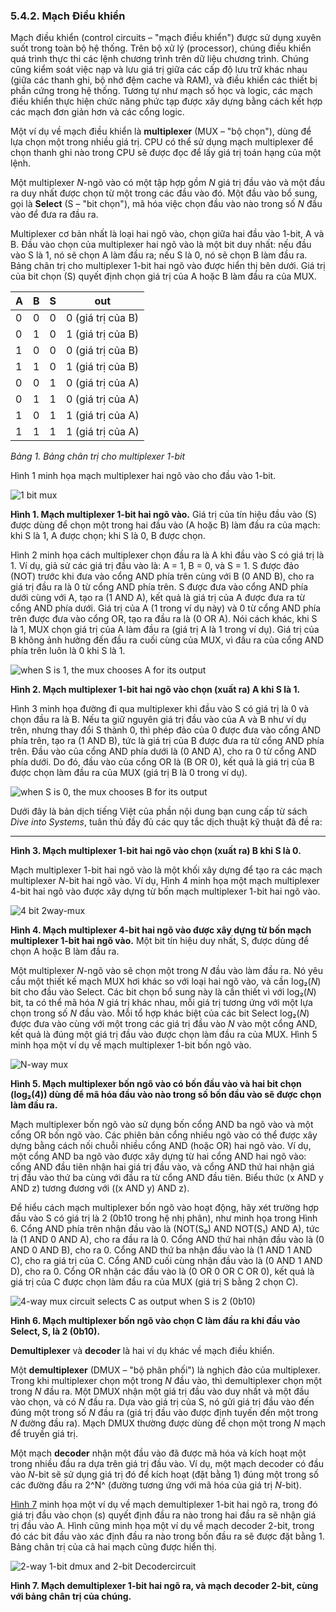 ### 5.4.2. Mạch Điều khiển

Mạch điều khiển (control circuits – "mạch điều khiển") được sử dụng xuyên suốt trong toàn bộ hệ thống. Trên bộ xử lý (processor), chúng điều khiển quá trình thực thi các lệnh chương trình trên dữ liệu chương trình. Chúng cũng kiểm soát việc nạp và lưu giá trị giữa các cấp độ lưu trữ khác nhau (giữa các thanh ghi, bộ nhớ đệm cache và RAM), và điều khiển các thiết bị phần cứng trong hệ thống. Tương tự như mạch số học và logic, các mạch điều khiển thực hiện chức năng phức tạp được xây dựng bằng cách kết hợp các mạch đơn giản hơn và các cổng logic.

Một ví dụ về mạch điều khiển là **multiplexer** (MUX – "bộ chọn"), dùng để lựa chọn một trong nhiều giá trị. CPU có thể sử dụng mạch multiplexer để chọn thanh ghi nào trong CPU sẽ được đọc để lấy giá trị toán hạng của một lệnh.

Một multiplexer *N*-ngõ vào có một tập hợp gồm *N* giá trị đầu vào và một đầu ra duy nhất được chọn từ một trong các đầu vào đó. Một đầu vào bổ sung, gọi là **Select** (S – "bit chọn"), mã hóa việc chọn đầu vào nào trong số *N* đầu vào để đưa ra đầu ra.

Multiplexer cơ bản nhất là loại hai ngõ vào, chọn giữa hai đầu vào 1-bit, A và B. Đầu vào chọn của multiplexer hai ngõ vào là một bit duy nhất: nếu đầu vào S là 1, nó sẽ chọn A làm đầu ra; nếu S là 0, nó sẽ chọn B làm đầu ra. Bảng chân trị cho multiplexer 1-bit hai ngõ vào được hiển thị bên dưới. Giá trị của bit chọn (S) quyết định chọn giá trị của A hoặc B làm đầu ra của MUX.

| A | B | S | out             |
|---|---|---|-----------------|
| 0 | 0 | 0 | 0 (giá trị của B) |
| 0 | 1 | 0 | 1 (giá trị của B) |
| 1 | 0 | 0 | 0 (giá trị của B) |
| 1 | 1 | 0 | 1 (giá trị của B) |
| 0 | 0 | 1 | 0 (giá trị của A) |
| 0 | 1 | 1 | 0 (giá trị của A) |
| 1 | 0 | 1 | 1 (giá trị của A) |
| 1 | 1 | 1 | 1 (giá trị của A) |

*Bảng 1. Bảng chân trị cho multiplexer 1-bit*

Hình 1 minh họa mạch multiplexer hai ngõ vào cho đầu vào 1-bit.

![1 bit mux](_images/1bitmux.png)

**Hình 1. Mạch multiplexer 1-bit hai ngõ vào.** Giá trị của tín hiệu đầu vào (S) được dùng để chọn một trong hai đầu vào (A hoặc B) làm đầu ra của mạch: khi S là 1, A được chọn; khi S là 0, B được chọn.

Hình 2 minh họa cách multiplexer chọn đầu ra là A khi đầu vào S có giá trị là 1. Ví dụ, giả sử các giá trị đầu vào là: A = 1, B = 0, và S = 1. S được đảo (NOT) trước khi đưa vào cổng AND phía trên cùng với B (0 AND B), cho ra giá trị đầu ra là 0 từ cổng AND phía trên. S được đưa vào cổng AND phía dưới cùng với A, tạo ra (1 AND A), kết quả là giá trị của A được đưa ra từ cổng AND phía dưới. Giá trị của A (1 trong ví dụ này) và 0 từ cổng AND phía trên được đưa vào cổng OR, tạo ra đầu ra là (0 OR A). Nói cách khác, khi S là 1, MUX chọn giá trị của A làm đầu ra (giá trị A là 1 trong ví dụ). Giá trị của B không ảnh hưởng đến đầu ra cuối cùng của MUX, vì đầu ra của cổng AND phía trên luôn là 0 khi S là 1.

![when S is 1, the mux chooses A for its output](_images/muxA.png)

**Hình 2. Mạch multiplexer 1-bit hai ngõ vào chọn (xuất ra) A khi S là 1.**

Hình 3 minh họa đường đi qua multiplexer khi đầu vào S có giá trị là 0 và chọn đầu ra là B. Nếu ta giữ nguyên giá trị đầu vào của A và B như ví dụ trên, nhưng thay đổi S thành 0, thì phép đảo của 0 được đưa vào cổng AND phía trên, tạo ra (1 AND B), tức là giá trị của B được đưa ra từ cổng AND phía trên. Đầu vào của cổng AND phía dưới là (0 AND A), cho ra 0 từ cổng AND phía dưới. Do đó, đầu vào của cổng OR là (B OR 0), kết quả là giá trị của B được chọn làm đầu ra của MUX (giá trị B là 0 trong ví dụ).

![when S is 0, the mux chooses B for its output](_images/muxB.png)

Dưới đây là bản dịch tiếng Việt của phần nội dung bạn cung cấp từ sách *Dive into Systems*, tuân thủ đầy đủ các quy tắc dịch thuật kỹ thuật đã đề ra:

---

**Hình 3. Mạch multiplexer 1-bit hai ngõ vào chọn (xuất ra) B khi S là 0.**

Mạch multiplexer 1-bit hai ngõ vào là một khối xây dựng để tạo ra các mạch multiplexer *N*-bit hai ngõ vào. Ví dụ, Hình 4 minh họa một mạch multiplexer 4-bit hai ngõ vào được xây dựng từ bốn mạch multiplexer 1-bit hai ngõ vào.

![4 bit 2way-mux](_images/4bitmux.png)

**Hình 4. Mạch multiplexer 4-bit hai ngõ vào được xây dựng từ bốn mạch multiplexer 1-bit hai ngõ vào.** Một bit tín hiệu duy nhất, S, được dùng để chọn A hoặc B làm đầu ra.

Một multiplexer *N*-ngõ vào sẽ chọn một trong *N* đầu vào làm đầu ra. Nó yêu cầu một thiết kế mạch MUX hơi khác so với loại hai ngõ vào, và cần log₂(*N*) bit cho đầu vào Select. Các bit chọn bổ sung này là cần thiết vì với log₂(*N*) bit, ta có thể mã hóa *N* giá trị khác nhau, mỗi giá trị tương ứng với một lựa chọn trong số *N* đầu vào. Mỗi tổ hợp khác biệt của các bit Select log₂(*N*) được đưa vào cùng với một trong các giá trị đầu vào *N* vào một cổng AND, kết quả là đúng một giá trị đầu vào được chọn làm đầu ra của MUX. Hình 5 minh họa một ví dụ về mạch multiplexer 1-bit bốn ngõ vào.

![N-way mux](_images/nwaymux.png)

**Hình 5. Mạch multiplexer bốn ngõ vào có bốn đầu vào và hai bit chọn (log₂(4)) dùng để mã hóa đầu vào nào trong số bốn đầu vào sẽ được chọn làm đầu ra.**

Mạch multiplexer bốn ngõ vào sử dụng bốn cổng AND ba ngõ vào và một cổng OR bốn ngõ vào. Các phiên bản cổng nhiều ngõ vào có thể được xây dựng bằng cách nối chuỗi nhiều cổng AND (hoặc OR) hai ngõ vào. Ví dụ, một cổng AND ba ngõ vào được xây dựng từ hai cổng AND hai ngõ vào: cổng AND đầu tiên nhận hai giá trị đầu vào, và cổng AND thứ hai nhận giá trị đầu vào thứ ba cùng với đầu ra từ cổng AND đầu tiên. Biểu thức (x AND y AND z) tương đương với ((x AND y) AND z).

Để hiểu cách mạch multiplexer bốn ngõ vào hoạt động, hãy xét trường hợp đầu vào S có giá trị là 2 (0b10 trong hệ nhị phân), như minh họa trong Hình 6. Cổng AND phía trên nhận đầu vào là (NOT(S₀) AND NOT(S₁) AND A), tức là (1 AND 0 AND A), cho ra đầu ra là 0. Cổng AND thứ hai nhận đầu vào là (0 AND 0 AND B), cho ra 0. Cổng AND thứ ba nhận đầu vào là (1 AND 1 AND C), cho ra giá trị của C. Cổng AND cuối cùng nhận đầu vào là (0 AND 1 AND D), cho ra 0. Cổng OR nhận các đầu vào là (0 OR 0 OR C OR 0), kết quả là giá trị của C được chọn làm đầu ra của MUX (giá trị S bằng 2 chọn C).

![4-way mux circuit selects C as output when S is 2 (0b10)](_images/4waychooseC.png)

**Hình 6. Mạch multiplexer bốn ngõ vào chọn C làm đầu ra khi đầu vào Select, S, là 2 (0b10).**

**Demultiplexer** và **decoder** là hai ví dụ khác về mạch điều khiển.

Một **demultiplexer** (DMUX – "bộ phân phối") là nghịch đảo của multiplexer. Trong khi multiplexer chọn một trong *N* đầu vào, thì demultiplexer chọn một trong *N* đầu ra. Một DMUX nhận một giá trị đầu vào duy nhất và một đầu vào chọn, và có *N* đầu ra. Dựa vào giá trị của S, nó gửi giá trị đầu vào đến đúng một trong số *N* đầu ra (giá trị đầu vào được định tuyến đến một trong *N* đường đầu ra). Mạch DMUX thường được dùng để chọn một trong *N* mạch để truyền giá trị.

Một mạch **decoder** nhận một đầu vào đã được mã hóa và kích hoạt một trong nhiều đầu ra dựa trên giá trị đầu vào. Ví dụ, một mạch decoder có đầu vào *N*-bit sẽ sử dụng giá trị đó để kích hoạt (đặt bằng 1) đúng một trong số các đường đầu ra 2^N^ (đường tương ứng với mã hóa của giá trị *N*-bit).

[Hình 7](#dmux) minh họa một ví dụ về mạch demultiplexer 1-bit hai ngõ ra, trong đó giá trị đầu vào chọn (s) quyết định đầu ra nào trong hai đầu ra sẽ nhận giá trị đầu vào A. Hình cũng minh họa một ví dụ về mạch decoder 2-bit, trong đó các bit đầu vào xác định đầu ra nào trong bốn đầu ra sẽ được đặt bằng 1. Bảng chân trị của cả hai mạch cũng được hiển thị.

![2-way 1-bit dmux and 2-bit Decodercircuit](_images/dmuxdecoder.png)

**Hình 7. Mạch demultiplexer 1-bit hai ngõ ra, và mạch decoder 2-bit, cùng với bảng chân trị của chúng.**

